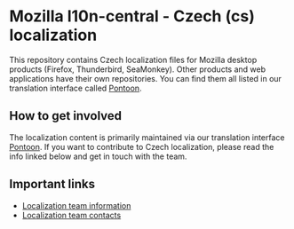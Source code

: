 # Mozilla l10n-central - Czech (cs) localization

This repository contains Czech localization files for Mozilla desktop products
(Firefox, Thunderbird, SeaMonkey). Other products and web applications have
their own repositories. You can find them all listed in our translation interface
called [Pontoon](https://pontoon.mozilla.org/cs/).

## How to get involved

The localization content is primarily maintained via our translation interface
[Pontoon](https://pontoon.mozilla.org/cs/). If you want to contribute to Czech
localization, please read the info linked below and get in touch with the team.

## Important links

- [Localization team information](https://pontoon.mozilla.org/cs/info/)
- [Localization team contacts](https://wiki.mozilla.org/L10n:Teams:cs)

